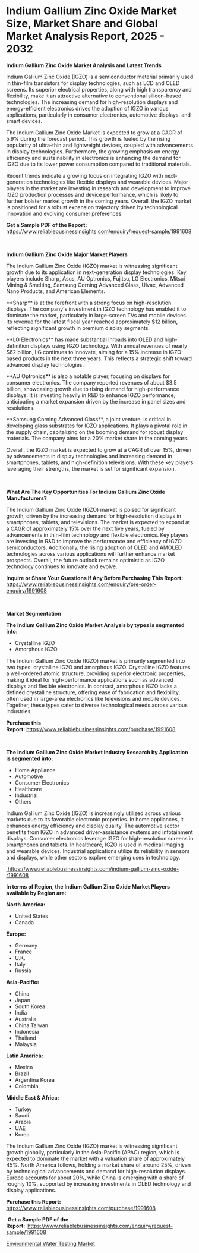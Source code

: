 <p><h1>Indium Gallium Zinc Oxide Market Size, Market Share and Global Market Analysis Report, 2025 - 2032</h1></p><p><strong>Indium Gallium Zinc Oxide Market Analysis and Latest Trends</strong></p>
<p><p>Indium Gallium Zinc Oxide (IGZO) is a semiconductor material primarily used in thin-film transistors for display technologies, such as LCD and OLED screens. Its superior electrical properties, along with high transparency and flexibility, make it an attractive alternative to conventional silicon-based technologies. The increasing demand for high-resolution displays and energy-efficient electronics drives the adoption of IGZO in various applications, particularly in consumer electronics, automotive displays, and smart devices.</p><p>The Indium Gallium Zinc Oxide Market is expected to grow at a CAGR of 5.9% during the forecast period. This growth is fueled by the rising popularity of ultra-thin and lightweight devices, coupled with advancements in display technologies. Furthermore, the growing emphasis on energy efficiency and sustainability in electronics is enhancing the demand for IGZO due to its lower power consumption compared to traditional materials.</p><p>Recent trends indicate a growing focus on integrating IGZO with next-generation technologies like flexible displays and wearable devices. Major players in the market are investing in research and development to improve IGZO production processes and device performance, which is likely to further bolster market growth in the coming years. Overall, the IGZO market is positioned for a robust expansion trajectory driven by technological innovation and evolving consumer preferences.</p></p>
<p><strong>Get a Sample PDF of the Report:&nbsp;</strong> <a href="https://www.reliablebusinessinsights.com/enquiry/request-sample/1991608?utm_campaign=3074&utm_medium=2&utm_source=Github&utm_content=ia&utm_term=31032025&utm_id=indium-gallium-zinc-oxide">https://www.reliablebusinessinsights.com/enquiry/request-sample/1991608</a></p>
<p>&nbsp;</p>
<p><strong>Indium Gallium Zinc Oxide Major Market Players</strong></p>
<p><p>The Indium Gallium Zinc Oxide (IGZO) market is witnessing significant growth due to its application in next-generation display technologies. Key players include Sharp, Asus, AU Optronics, Fujitsu, LG Electronics, Mitsui Mining & Smelting, Samsung Corning Advanced Glass, Ulvac, Advanced Nano Products, and American Elements.</p><p>**Sharp** is at the forefront with a strong focus on high-resolution displays. The company's investment in IGZO technology has enabled it to dominate the market, particularly in large-screen TVs and mobile devices. Its revenue for the latest fiscal year reached approximately $12 billion, reflecting significant growth in premium display segments.</p><p>**LG Electronics** has made substantial inroads into OLED and high-definition displays using IGZO technology. With annual revenues of nearly $62 billion, LG continues to innovate, aiming for a 15% increase in IGZO-based products in the next three years. This reflects a strategic shift toward advanced display technologies.</p><p>**AU Optronics** is also a notable player, focusing on displays for consumer electronics. The company reported revenues of about $3.5 billion, showcasing growth due to rising demand for high-performance displays. It is investing heavily in R&D to enhance IGZO performance, anticipating a market expansion driven by the increase in panel sizes and resolutions.</p><p>**Samsung Corning Advanced Glass**, a joint venture, is critical in developing glass substrates for IGZO applications. It plays a pivotal role in the supply chain, capitalizing on the booming demand for robust display materials. The company aims for a 20% market share in the coming years.</p><p>Overall, the IGZO market is expected to grow at a CAGR of over 15%, driven by advancements in display technologies and increasing demand in smartphones, tablets, and high-definition televisions. With these key players leveraging their strengths, the market is set for significant expansion.</p></p>
<p>&nbsp;</p>
<p><strong>What Are The Key Opportunities For Indium Gallium Zinc Oxide Manufacturers?</strong></p>
<p><p>The Indium Gallium Zinc Oxide (IGZO) market is poised for significant growth, driven by the increasing demand for high-resolution displays in smartphones, tablets, and televisions. The market is expected to expand at a CAGR of approximately 15% over the next five years, fueled by advancements in thin-film technology and flexible electronics. Key players are investing in R&D to improve the performance and efficiency of IGZO semiconductors. Additionally, the rising adoption of OLED and AMOLED technologies across various applications will further enhance market prospects. Overall, the future outlook remains optimistic as IGZO technology continues to innovate and evolve.</p></p>
<p><strong>Inquire or Share Your Questions If Any Before Purchasing This Report:</strong> <a href="https://www.reliablebusinessinsights.com/enquiry/pre-order-enquiry/1991608?utm_campaign=3074&utm_medium=2&utm_source=Github&utm_content=ia&utm_term=31032025&utm_id=indium-gallium-zinc-oxide">https://www.reliablebusinessinsights.com/enquiry/pre-order-enquiry/1991608</a></p>
<p>&nbsp;</p>
<p><strong>Market Segmentation</strong></p>
<p><strong>The Indium Gallium Zinc Oxide Market Analysis by types is segmented into:</strong></p>
<p><ul><li>Crystalline IGZO</li><li>Amorphous IGZO</li></ul></p>
<p><p>The Indium Gallium Zinc Oxide (IGZO) market is primarily segmented into two types: crystalline IGZO and amorphous IGZO. Crystalline IGZO features a well-ordered atomic structure, providing superior electronic properties, making it ideal for high-performance applications such as advanced displays and flexible electronics. In contrast, amorphous IGZO lacks a defined crystalline structure, offering ease of fabrication and flexibility, often used in large-area electronics like televisions and mobile devices. Together, these types cater to diverse technological needs across various industries.</p></p>
<p><strong>Purchase this Report:&nbsp;</strong><a href="https://www.reliablebusinessinsights.com/purchase/1991608?utm_campaign=3074&utm_medium=2&utm_source=Github&utm_content=ia&utm_term=31032025&utm_id=indium-gallium-zinc-oxide">https://www.reliablebusinessinsights.com/purchase/1991608</a></p>
<p>&nbsp;</p>
<p><strong>The Indium Gallium Zinc Oxide Market Industry Research by Application is segmented into:</strong></p>
<p><ul><li>Home Appliance</li><li>Automotive</li><li>Consumer Electronics</li><li>Healthcare</li><li>Industrial</li><li>Others</li></ul></p>
<p><p>Indium Gallium Zinc Oxide (IGZO) is increasingly utilized across various markets due to its favorable electronic properties. In home appliances, it enhances energy efficiency and display quality. The automotive sector benefits from IGZO in advanced driver-assistance systems and infotainment displays. Consumer electronics leverage IGZO for high-resolution screens in smartphones and tablets. In healthcare, IGZO is used in medical imaging and wearable devices. Industrial applications utilize its reliability in sensors and displays, while other sectors explore emerging uses in technology.</p></p>
<p><a href="https://www.reliablebusinessinsights.com/indium-gallium-zinc-oxide-r1991608?utm_campaign=3074&utm_medium=2&utm_source=Github&utm_content=ia&utm_term=31032025&utm_id=indium-gallium-zinc-oxide">&nbsp;https://www.reliablebusinessinsights.com/indium-gallium-zinc-oxide-r1991608</a></p>
<p><strong>In terms of Region, the Indium Gallium Zinc Oxide Market Players available by Region are:</strong></p>
<p>
    <p> <strong> North America: </strong>
        <ul>
            <li>United States</li>
            <li>Canada</li>
        </ul>
        </p> 
    <p> <strong> Europe: </strong>
        <ul>
            <li>Germany</li>
            <li>France</li>
            <li>U.K.</li>
            <li>Italy</li>
            <li>Russia</li>
        </ul>
        </p> 
    <p> <strong> Asia-Pacific: </strong>
        <ul>
            <li>China</li>
            <li>Japan</li>
            <li>South Korea</li>
            <li>India</li>
            <li>Australia</li>
            <li>China Taiwan</li>
            <li>Indonesia</li>
            <li>Thailand</li>
            <li>Malaysia</li>
        </ul>
        </p> 
    <p> <strong> Latin America: </strong>
        <ul>
            <li>Mexico</li>
            <li>Brazil</li>
            <li>Argentina Korea</li>
            <li>Colombia</li>
        </ul>
        </p> 
    <p> <strong> Middle East & Africa: </strong>
        <ul>
            <li>Turkey</li>
            <li>Saudi</li>
            <li>Arabia</li>
            <li>UAE</li>
            <li>Korea</li>
        </ul>
    </p>
    </p>
<p><p>The Indium Gallium Zinc Oxide (IGZO) market is witnessing significant growth globally, particularly in the Asia-Pacific (APAC) region, which is expected to dominate the market with a valuation share of approximately 45%. North America follows, holding a market share of around 25%, driven by technological advancements and demand for high-resolution displays. Europe accounts for about 20%, while China is emerging with a share of roughly 10%, supported by increasing investments in OLED technology and display applications.</p></p>
<p><strong>Purchase this Report: </strong><a href="https://www.reliablebusinessinsights.com/purchase/1991608?utm_campaign=3074&utm_medium=2&utm_source=Github&utm_content=ia&utm_term=31032025&utm_id=indium-gallium-zinc-oxide">https://www.reliablebusinessinsights.com/purchase/1991608</a></p>
<p>&nbsp;<strong>Get a Sample PDF of the Report:&nbsp;&nbsp;</strong><a href="https://www.reliablebusinessinsights.com/enquiry/request-sample/1991608?utm_campaign=3074&utm_medium=2&utm_source=Github&utm_content=ia&utm_term=31032025&utm_id=indium-gallium-zinc-oxide">https://www.reliablebusinessinsights.com/enquiry/request-sample/1991608</a></p>
<p><strong></strong></p>
<p><p><a href="https://github.com/saoneubeh8/Market-Research-Report-List-1/blob/main/environmental-water-testing-market.md?utm_campaign=3074&utm_medium=2&utm_source=Github&utm_content=ia&utm_term=31032025&utm_id=indium-gallium-zinc-oxide">Environmental Water Testing Market</a></p></p>
